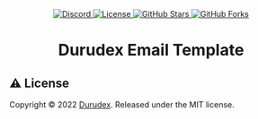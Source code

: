 <div align="center">
    <a href="https://discord.gg/4qcXbeVehZ">
        <img alt="Discord" src="https://img.shields.io/discord/882288646517035028?label=%F0%9F%92%AC%20discord">
    </a>
    <a href="https://github.com/durudex/durudex-email-template/blob/main/LICENSE">
        <img alt="License" src="https://img.shields.io/github/license/durudex/durudex-email-template?label=%F0%9F%93%95%20license">
    </a>
    <a href="https://github.com/durudex/durudex-email-template/stargazers">
        <img alt="GitHub Stars" src="https://img.shields.io/github/stars/durudex/durudex-email-template?label=%E2%AD%90%20stars&logo=sdf">
    </a>
    <a href="https://github.com/durudex/durudex-email-template/network">
        <img alt="GitHub Forks" src="https://img.shields.io/github/forks/durudex/durudex-email-template?label=%F0%9F%93%81%20forks">
    </a>
</div>

<h1 align="center">Durudex Email Template</h1>

## ⚠️ License

Copyright © 2022 [Durudex](https://github.com/durudex). Released under the MIT license.
